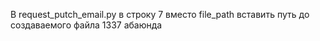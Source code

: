 В request_putch_email.py в строку 7 вместо file_path вставить путь до создаваемого файла
1337 абаюнда

